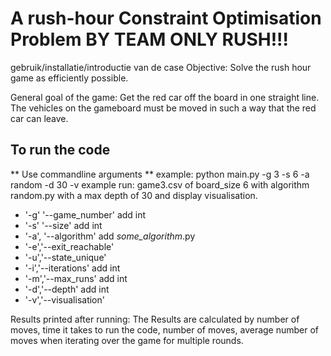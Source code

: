 # A rush-hour Constraint Optimisation Problem BY **TEAM ONLY RUSH!!!**
gebruik/installatie/introductie van de case
Objective: Solve the rush hour game as efficiently possible.

General goal of the game:
Get the red car off the board in one straight line.
The vehicles on the gameboard must be moved in such a way that the red car can leave.

## To run the code
** Use commandline arguments **
example: python main.py -g 3 -s 6 -a random -d 30 -v
example run: game3.csv of board_size 6 with algorithm random.py with a max depth of 30 and display visualisation.
- '-g' '--game_number' add int
- '-s' '--size' add int
- '-a', '--algorithm' add _some_algorithm_.py
- '-e','--exit_reachable'
- '-u','--state_unique'
- '-i','--iterations' add int
- '-m','--max_runs' add int
- '-d','--depth' add int
- '-v','--visualisation' 

Results printed after running:
The Results are calculated by number of moves, time it takes to run the code, number of moves, average number of moves when iterating over the game for multiple rounds.
